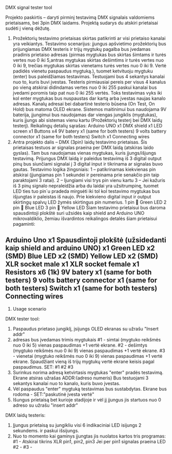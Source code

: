 DMX signal tester tool

Projekto paskirtis – daryti pirminį testavimą DMX signalais valdomiems prietaisams, bei 3pin DMX laidams. Projektą sudarys du atskiri prietaisai sudėti į vieną dėžutę.
1.	Prožektorių testavimo prietaisas skirtas patikrinti ar visi prietaiso kanalai yra veikiantys. Testavimo scenarijus: įjungus apšvietimo prožektorių bus prijungiamas  DMX testeris ir trijų mygtukų pagalba bus įvedamas pradinis prietaiso adresas (pirmas mygtukas bus skirtas šimtams ir turės vertes nuo 0 iki 5,antras mygtukas skirtas dešimtims ir turės vertes nuo 0 iki 9, trečias mygtukas skirtas vienetams turės vertes nuo 0 iki 9. Vertė padidės vienetu paspaudus mygtuką.), tuomet ketvituoju mygtuku (enter) bus paleidžiamas testavimas. Testuojami bus 4 sekantys kanalai nuo to, kuris buvi įvestas. Testeris pirmiausiai pereis per visus 4 kanalus po vieną atskirai didindamas vertes nuo 0 iki 255 paskui kanalai bus įvedami poromis taip pat nuo 0 iki 255 vertės. Toks testavimas vyks iki kol enter mygtukas bus nuspaustas dar kartą arba įvestas naujas kanalo adresas. Kanalų adresai bei dabartinė testerio būsena (On Test, On Hold) bus matoma OLED ekrane. Sistemos maitinimui bus naudojama 9V baterija, įjungimui bus naudojamas dar viengas jungiklis (mygtukas), kuris įjungs abi sistemas vienu kartu (Prožektorių testerį bei DMX laidų testerį).
Reikalingų detalių sąrašas:
Arduino UNO x1
DMX shield x1
LED screen x1
Buttons x4 
9V batery x1 (same for both testers)
9 volts battery connector x1 (same for both testers)
Switch x1 
Connecting wires 
2.	Antra projekto dalis – DMX (3pin) laidų testavimo prietaisas. Šis prietaisas testuos ar signalas praeina per DMX laidą (atskiras laido gyslas). Tam bus naudojamas vienas mygtukas, kuris įjungs/išjungs testavimą. Prijungus DMX laidą ir paleidus testavimą iš 3 digital output pinų bus siunčiami signalai į 3 digital input ir tikrinama ar signalas buvo gautas.
Testavimo logika žingsniais:
1 – patikrinamas kiekvienas pin atskirai (įjungiamas pin 1 sekundei ir pereinama prie senakčio pin taip paraktojami 3 ratai).
2 – Ijungiami visi trys pin vienu kartu 
3 – Jei kažuris iš 3 pinų signalo nepraleidžia arba du laidai yra užsitrumpinę, tuomet LED ties tuo pin`u pradeda mirgsėti iki tol kol testavimo mygtukas bus išjungtas ir paleistas iš naujo. 
Prie kiekvieno digital input ir output skirtingų spalvų LED žymės skirtingus pin numerius. 
1 pin  Green LED
2 pin  Blue LED
3 pin  Yellow LED
Šiam testavimo prietaisui bus daroma spausdintoji plokštė suri užsidės kaip shield and Arduino UNO mikrovaldiklio, žemiau išvardintos reikalingos detalės šiam prietaisui pagaminti:

Arduino Uno x1
Spausdintoji plokštė (užsidedanti kaip shield and arduino UNO) x1
Green LED x2 (SMD)
Blue LED x2 (SMD)
Yellow LED x2 (SMD)
XLR socket male x1
XLR socket female x1
Resistors x6 (1k)
9V batery x1 (same for both testers)
9 volts battery connector x1 (same for both testers)
Switch x1 (same for both testers)
Connecting wires 
-----------------------------------------------------------------------------------------
1. Usage scenario 

DMX tester tool:
1. Paspaudus prietaso jungiklį, įsijungs OLED ekranas su užrašu "Insert addr"
2. adresas bus įvedamas trimis mygtukais 
#1 - simtai (mygtuko reikšmės nuo 0 iki 5) vienas paspaudimas +1 vertė ekrane.
#2 - dešimtys (mygtuko reikšmės nuo 0 iki 9)  vienas paspaudimas +1 vertė ekrane.
#3 - vienetai (mygtuko reikšmės nuo 0 iki 9)  vienas paspaudimas +1 vertė ekrane.
Spaudžiant vieną iš trijų mygtukų vertė ekrane keisis pagal paspaudimus.
SET: #1 #2 #3
3. Surinkus norima adresą ketvirtasis mygtukas "enter" pradės testavimą. Ekrane atsiras užrašas ADDR:(adreso numeris) 
Bus testuojami 3 sekantys kanalai nuo to kanalo, kuris buvo įvestas.
4. Vėl paspaudus "enter" mygtuką testavimas bus sustabdytas. Ekrane bus rodoma -  SET:"paskutinė įvesta vertė"
5. Išungus prietaisą bet kurioje stadijoje ir vėl jį įjungus jis startuos nuo 0 adreso su užrašu "insert addr"

DMX laidų testeris:
1. Įjungus prietaisą su jungikliu visi 6 indikaciniai LED isijungs 2 sekundems. ir paskui išsijungs.
2. Nuo to momento kai gaminys įjungtas jis nuolatos kartos tris programas:
#1 - Atskirai tikrins XLR pin1, pin2, pin3 
Jei per pin1 signalas praeina LED
#2 - 
#3 - 
